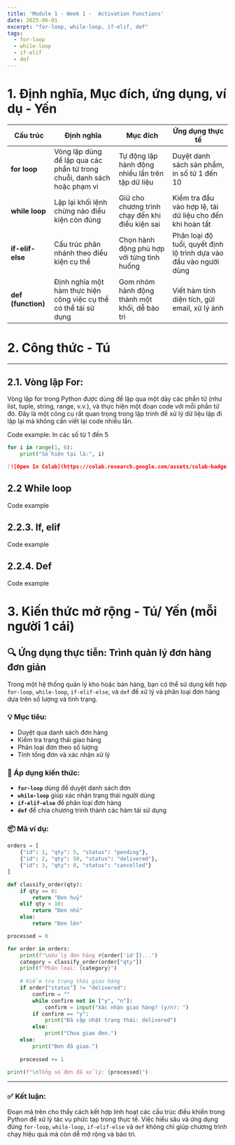 ```yaml
---
title: 'Module 1 - Week 1 -  Activation Functions'
date: 2025-06-01
excerpt: "for-loop, while-loop, if-elif, def"
tags:
  - for-loop
  - while-loop
  - if-elif
  - def
---
```



# 1. Định nghĩa, Mục đích, ứng dụng, ví dụ - Yến
| Cấu trúc         | Định nghĩa                                                                 | Mục đích                                            | Ứng dụng thực tế                                                |
|------------------|----------------------------------------------------------------------------|-----------------------------------------------------|------------------------------------------------------------------|
| **for loop**     | Vòng lặp dùng để lặp qua các phần tử trong chuỗi, danh sách hoặc phạm vi  | Tự động lặp hành động nhiều lần trên tập dữ liệu    | Duyệt danh sách sản phẩm, in số từ 1 đến 10                      |
| **while loop**   | Lặp lại khối lệnh chừng nào điều kiện còn đúng                            | Giữ cho chương trình chạy đến khi điều kiện sai     | Kiểm tra đầu vào hợp lệ, tải dữ liệu cho đến khi hoàn tất       |
| **if-elif-else** | Cấu trúc phân nhánh theo điều kiện cụ thể                                 | Chọn hành động phù hợp với từng tình huống          | Phân loại độ tuổi, quyết định lộ trình dựa vào đầu vào người dùng |
| **def (function)**| Định nghĩa một hàm thực hiện công việc cụ thể có thể tái sử dụng         | Gom nhóm hành động thành một khối, dễ bảo trì       | Viết hàm tính diện tích, gửi email, xử lý ảnh                    |


# 2. Công thức - Tú

---

## 2.1. Vòng lặp For:
Vòng lặp for trong Python được dùng để lặp qua một dãy các phần tử (như list, tuple, string, range, v.v.), và thực hiện một đoạn code với mỗi phần tử đó. Đây là một công cụ rất quan trọng trong lập trình để xử lý dữ liệu lặp đi lặp lại mà không cần viết lại code nhiều lần.

Code example: In các số từ 1 đến 5
```python
for i in range(1, 6):
    print("Số hiện tại là:", i)
```
```markdown
[![Open In Colab](https://colab.research.google.com/assets/colab-badge.svg)](https://colab.research.google.com/github/ten-ban/ten-repo/blob/main/file.ipynb)
```
## 2.2 While loop


Code example

## 2.2.3. If, elif

Code example

## 2.2.4. Def

Code example


# 3. Kiến thức mở rộng - Tú/ Yến (mỗi người 1 cái)

## 🔍 Ứng dụng thực tiễn: Trình quản lý đơn hàng đơn giản

Trong một hệ thống quản lý kho hoặc bán hàng, bạn có thể sử dụng kết hợp `for-loop`, `while-loop`, `if-elif-else`, và `def` để xử lý và phân loại đơn hàng dựa trên số lượng và tình trạng.

### 💡 Mục tiêu:
- Duyệt qua danh sách đơn hàng
- Kiểm tra trạng thái giao hàng
- Phân loại đơn theo số lượng
- Tính tổng đơn và xác nhận xử lý

### 🧠 Áp dụng kiến thức:
- **`for-loop`** dùng để duyệt danh sách đơn
- **`while-loop`** giúp xác nhận trạng thái người dùng
- **`if-elif-else`** để phân loại đơn hàng
- **`def`** để chia chương trình thành các hàm tái sử dụng

### 📦 Mã ví dụ:

```python
orders = [
    {"id": 1, "qty": 5, "status": "pending"},
    {"id": 2, "qty": 50, "status": "delivered"},
    {"id": 3, "qty": 0, "status": "cancelled"}
]

def classify_order(qty):
    if qty == 0:
        return "Đơn huỷ"
    elif qty < 10:
        return "Đơn nhỏ"
    else:
        return "Đơn lớn"

processed = 0

for order in orders:
    print(f"\nXử lý đơn hàng #{order['id']}...")
    category = classify_order(order["qty"])
    print(f"Phân loại: {category}")
    
    # Kiểm tra trạng thái giao hàng
    if order["status"] != "delivered":
        confirm = ""
        while confirm not in ["y", "n"]:
            confirm = input("Xác nhận giao hàng? (y/n): ")
        if confirm == "y":
            print("Đã cập nhật trạng thái: delivered")
        else:
            print("Chưa giao đơn.")
    else:
        print("Đơn đã giao.")
    
    processed += 1

print(f"\nTổng số đơn đã xử lý: {processed}")
```

---

### ✅ Kết luận:
Đoạn mã trên cho thấy cách kết hợp linh hoạt các cấu trúc điều khiển trong Python để xử lý tác vụ phức tạp trong thực tế. Việc hiểu sâu và ứng dụng đúng `for-loop`, `while-loop`, `if-elif-else` và `def` không chỉ giúp chương trình chạy hiệu quả mà còn dễ mở rộng và bảo trì.

